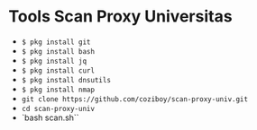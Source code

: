 # Tools Scan Proxy Universitas
 - `$ pkg install git`
 - `$ pkg install bash`
 - `$ pkg install jq`
 - `$ pkg install curl`
 - `$ pkg install dnsutils`
 - `$ pkg install nmap`
 - `git clone https://github.com/coziboy/scan-proxy-univ.git`
 - `cd scan-proxy-univ`
 - `bash scan.sh``
